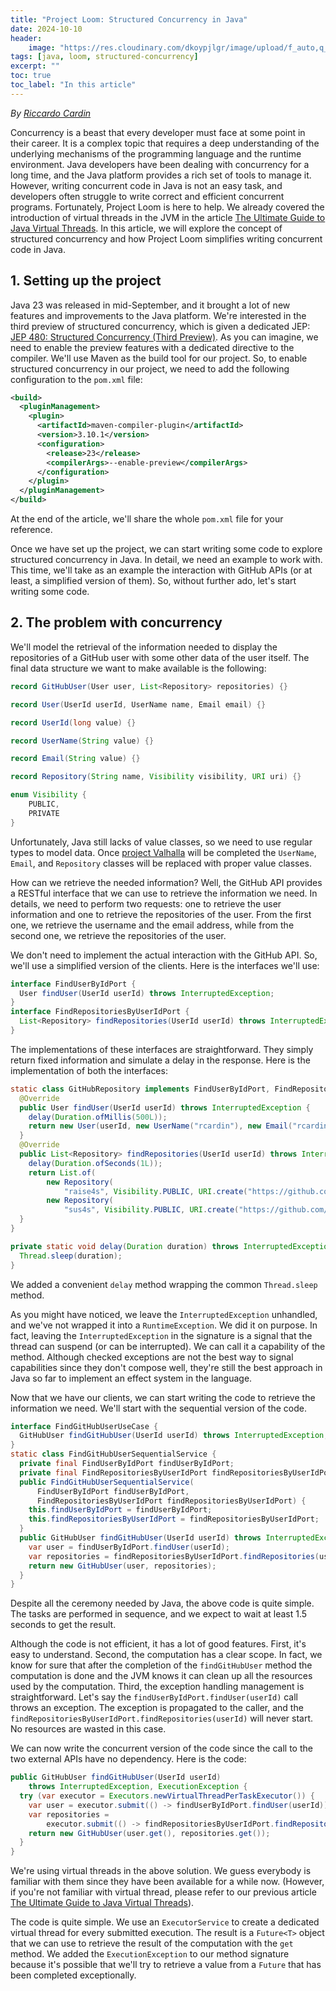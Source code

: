 ```yaml
---
title: "Project Loom: Structured Concurrency in Java"
date: 2024-10-10
header:
    image: "https://res.cloudinary.com/dkoypjlgr/image/upload/f_auto,q_auto:good,c_auto,w_1200,h_300,g_auto,fl_progressive/v1715952116/blog_cover_large_phe6ch.jpg"
tags: [java, loom, structured-concurrency]
excerpt: ""
toc: true
toc_label: "In this article"
---
```


_By [Riccardo Cardin](https://github.com/rcardin)_

Concurrency is a beast that every developer must face at some point in their career. It is a complex topic that requires a deep understanding of the underlying mechanisms of the programming language and the runtime environment. Java developers have been dealing with concurrency for a long time, and the Java platform provides a rich set of tools to manage it. However, writing concurrent code in Java is not an easy task, and developers often struggle to write correct and efficient concurrent programs. Fortunately, Project Loom is here to help. We already covered the introduction of virtual threads in the JVM in the article [The Ultimate Guide to Java Virtual Threads](https://blog.rockthejvm.com/ultimate-guide-to-java-virtual-threads/). In this article, we will explore the concept of structured concurrency and how Project Loom simplifies writing concurrent code in Java. 

## 1. Setting up the project

Java 23 was released in mid-September, and it brought a lot of new features and improvements to the Java platform. We're interested in the third preview of structured concurrency, which is given a dedicated JEP: [JEP 480: Structured Concurrency (Third Preview)](https://openjdk.org/jeps/480). As you can imagine, we need to enable the preview features with a dedicated directive to the compiler. We'll use Maven as the build tool for our project. So, to enable structured concurrency in our project, we need to add the following configuration to the `pom.xml` file:

```xml
<build>
  <pluginManagement>
    <plugin>
      <artifactId>maven-compiler-plugin</artifactId>
      <version>3.10.1</version>
      <configuration>
        <release>23</release>
        <compilerArgs>--enable-preview</compilerArgs>
      </configuration>
    </plugin>
  </pluginManagement>
</build>
```

At the end of the article, we'll share the whole `pom.xml` file for your reference.

Once we have set up the project, we can start writing some code to explore structured concurrency in Java. In detail, we need an example to work with. This time, we'll take as an example the interaction with GitHub APIs (or at least, a simplified version of them). So, without further ado, let's start writing some code.

## 2. The problem with concurrency

We'll model the retrieval of the information needed to display the repositories of a GitHub user with some other data of the user itself. The final data structure we want to make available is the following:

```java
record GitHubUser(User user, List<Repository> repositories) {}

record User(UserId userId, UserName name, Email email) {}

record UserId(long value) {}

record UserName(String value) {}

record Email(String value) {}

record Repository(String name, Visibility visibility, URI uri) {}

enum Visibility {
    PUBLIC,
    PRIVATE
}
```

Unfortunately, Java still lacks of value classes, so we need to use regular types to model data. Once [project Valhalla](https://openjdk.org/projects/valhalla/) will be completed the `UserName`, `Email`, and `Repository` classes will be replaced with proper value classes.

How can we retrieve the needed information? Well, the GitHub API provides a RESTful interface that we can use to retrieve the information we need. In details, we need to perform two requests: one to retrieve the user information and one to retrieve the repositories of the user. From the first one, we retrieve the username and the email address, while from the second one, we retrieve the repositories of the user.

We don't need to implement the actual interaction with the GitHub API. So, we'll use a simplified version of the clients. Here is the interfaces we'll use:

```java
interface FindUserByIdPort {
  User findUser(UserId userId) throws InterruptedException;
}
interface FindRepositoriesByUserIdPort {
  List<Repository> findRepositories(UserId userId) throws InterruptedException;
}
```

The implementations of these interfaces are straightforward. They simply return fixed information and simulate a delay in the response. Here is the implementation of both the interfaces:

```java
static class GitHubRepository implements FindUserByIdPort, FindRepositoriesByUserIdPort {
  @Override
  public User findUser(UserId userId) throws InterruptedException {
    delay(Duration.ofMillis(500L));
    return new User(userId, new UserName("rcardin"), new Email("rcardin@rockthejvm.com"));
  }
  @Override
  public List<Repository> findRepositories(UserId userId) throws InterruptedException {
    delay(Duration.ofSeconds(1L));
    return List.of(
        new Repository(
            "raise4s", Visibility.PUBLIC, URI.create("https://github.com/rcardin/raise4s")),
        new Repository(
            "sus4s", Visibility.PUBLIC, URI.create("https://github.com/rcardin/sus4s")));
  }
}

private static void delay(Duration duration) throws InterruptedException {
  Thread.sleep(duration);
}
```

We added a convenient `delay` method wrapping the common `Thread.sleep` method. 

As you might have noticed, we leave the `InterruptedException` unhandled, and we've not wrapped it into a `RuntimeException`. We did it on purpose. In fact, leaving the `InterruptedException` in the signature is a signal that the thread can suspend (or can be interrupted). We can call it a capability of the method. Although checked exceptions are not the best way to signal capabilities since they don't compose well, they're still the best approach in Java so far to implement an effect system in the language.

Now that we have our clients, we can start writing the code to retrieve the information we need. We'll start with the sequential version of the code.

```java
interface FindGitHubUserUseCase {
  GitHubUser findGitHubUser(UserId userId) throws InterruptedException;
}
static class FindGitHubUserSequentialService {
  private final FindUserByIdPort findUserByIdPort;
  private final FindRepositoriesByUserIdPort findRepositoriesByUserIdPort;
  public FindGitHubUserSequentialService(
      FindUserByIdPort findUserByIdPort,
      FindRepositoriesByUserIdPort findRepositoriesByUserIdPort) {
    this.findUserByIdPort = findUserByIdPort;
    this.findRepositoriesByUserIdPort = findRepositoriesByUserIdPort;
  }
  public GitHubUser findGitHubUser(UserId userId) throws InterruptedException {
    var user = findUserByIdPort.findUser(userId);
    var repositories = findRepositoriesByUserIdPort.findRepositories(userId);
    return new GitHubUser(user, repositories);
  }
}
```

Despite all the ceremony needed by Java, the above code is quite simple. The tasks are performed in sequence, and we expect to wait at least 1.5 seconds to get the result. 

Although the code is not efficient, it has a lot of good features. First, it's easy to understand. Second, the computation has a clear scope. In fact, we know for sure that after the completion of the `findGitHubUser` method the computation is done and the JVM knows it can clean up all the resources used by the computation. Third, the exception handling management is straightforward. Let's say the `findUserByIdPort.findUser(userId)` call throws an exception. The exception is propagated to the caller, and the `findRepositoriesByUserIdPort.findRepositories(userId)` will never start. No resources are wasted in this case.

We can now write the concurrent version of the code since the call to the two external APIs have no dependency. Here is the code:

```java
public GitHubUser findGitHubUser(UserId userId)
    throws InterruptedException, ExecutionException {
  try (var executor = Executors.newVirtualThreadPerTaskExecutor()) {
    var user = executor.submit(() -> findUserByIdPort.findUser(userId));
    var repositories =
        executor.submit(() -> findRepositoriesByUserIdPort.findRepositories(userId));
    return new GitHubUser(user.get(), repositories.get());
  }
}
```

We're using virtual threads in the above solution. We guess everybody is familiar with them since they have been available for a while now. (However, if you're not familiar with virtual thread, please refer to our previous article [The Ultimate Guide to Java Virtual Threads](https://blog.rockthejvm.com/ultimate-guide-to-java-virtual-threads/)).

The code is quite simple. We use an `ExecutorService` to create a dedicated virtual thread for every submitted execution. The result is a `Future<T>` object that we can use to retrieve the result of the computation with the `get` method. We added the `ExecutionException` to our method signature because it's possible that we'll try to retrieve a value from a `Future` that has been completed exceptionally.